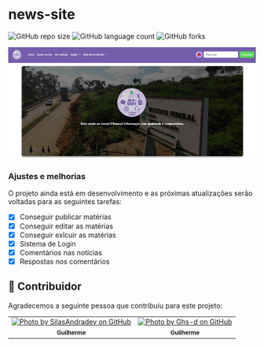 # news-site

![GitHub repo size](https://img.shields.io/github/repo-size/SilasAndradev/news-site?style=for-the-badge)
![GitHub language count](https://img.shields.io/github/languages/count/SilasAndradev/news-site?style=for-the-badge)
![GitHub forks](https://img.shields.io/github/forks/SilasAndradev/news-site?style=for-the-badge)

<img src="static/img/exemplo_site.png" alt="Exemplo imagem">

### Ajustes e melhorias

O projeto ainda está em desenvolvimento e as próximas atualizações serão voltadas para as seguintes tarefas:

- [x] Conseguir publicar matérias
- [x] Conseguir editar as matérias
- [x] Conseguir exlcuir as matérias
- [x] Sistema de Login
- [x] Comentários nas notícias
- [x] Respostas nos comentários

## 🤝 Contribuidor 

Agradecemos a seguinte pessoa que contribuiu para este projeto:

<table>
  <tr>
    <td align="center"> 
      <a href="https://github.com/SilasAndradev" title="Back-End Developer"> 
      <img src="https://avatars.githubusercontent.com/u/186340489" width="100px;" alt="Photo by SilasAndradev on GitHub"/>
      <br> 
      <sub> 
        <b>
          Guilherme
        </b> 
      </sub> 
    </a> 
    </td>
    <td align="center"> 
      <a href="https://github.com/Ghs-d" title="Front-End Developer"> 
      <img src="https://avatars.githubusercontent.com/u/177932208" width="100px;" alt="Photo by Ghs-d on GitHub"/>
      <br> 
      <sub> 
        <b>
          Guilherme
        </b> 
      </sub> 
    </a> 
    </td>
  </tr>
</table>
